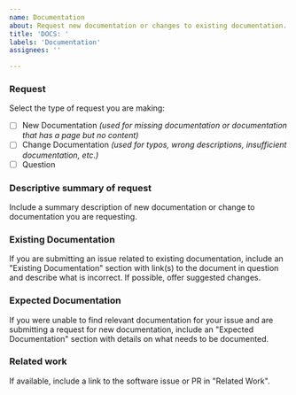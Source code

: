 ```yaml
---
name: Documentation
about: Request new documentation or changes to existing documentation.
title: 'DOCS: '
labels: 'Documentation'
assignees: ''

---
```


### Request

Select the type of request you are making:

- [ ] New Documentation *(used for missing documentation or documentation that has a page but no content)*
- [ ] Change Documentation *(used for typos, wrong descriptions, insufficient documentation, etc.)*
- [ ] Question

### Descriptive summary of request

Include a summary description of new documentation or change to documentation you are requesting.

### Existing Documentation

If you are submitting an issue related to existing documentation, include an "Existing Documentation" section with link(s) to the document in question and describe what is incorrect.  If possible, offer suggested changes.

### Expected Documentation

If you were unable to find relevant documentation for your issue and are submitting a request for new documentation, include an "Expected Documentation" section with details on what needs to be documented.

### Related work

If available, include a link to the software issue or PR in "Related Work".
